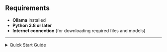 ## Requirements
- **Ollama** installed  
- **Python 3.8 or later**  
- **Internet connection** (for downloading required files and models)  

---

<details>
<summary>Quick Start Guide</summary>

### 1 **Verifying Python install**  
Ensure you have **Python 3.8 or later** and **Ollama** installed.  
To verify your Python installation, run the following in your terminal:  
```
py --version   # For Windows
python3 --version  # For macOS/Linux
```
If Python is installed, you should see output like this:  
```bash
Python 3.12.7 (main, Feb 4 2025, 14:46:03) [GCC 14.2.0] on linux
```
If not, download Python from [python.org](https://www.python.org/downloads/).  

---

### 2 **Setting Up py-ollama**  
1. **Clone the Repository**  
   ```
   git clone https://github.com/bcahtechstuffs/py-ollama
   cd py-ollama
   ```

2. **Install Dependencies**  
   ```
   py -m pip install -r requirements.txt
   ```

3. **Downloading model**  
   Use Ollama to pull a model:  
   ```
   ollama pull <model-name>
   ```
   Replace `<model-name>` with your desired model. You can browse available models at [Ollama Search](https://ollama.com/search).

   **Example:**  
   ```bash
   ollama pull llama3.2:1b
   ```
   This pulls the `llama3.2` model with 1 billion parameters, optimized for low-end computers.  

---

### 3 **Running the Application**  
Execute the script:  
```
# For Windows:
py pyollama.py

# For macOS/Linux:
python3 pyollama.py
```
Follow the on-screen instructions.  

</details>
